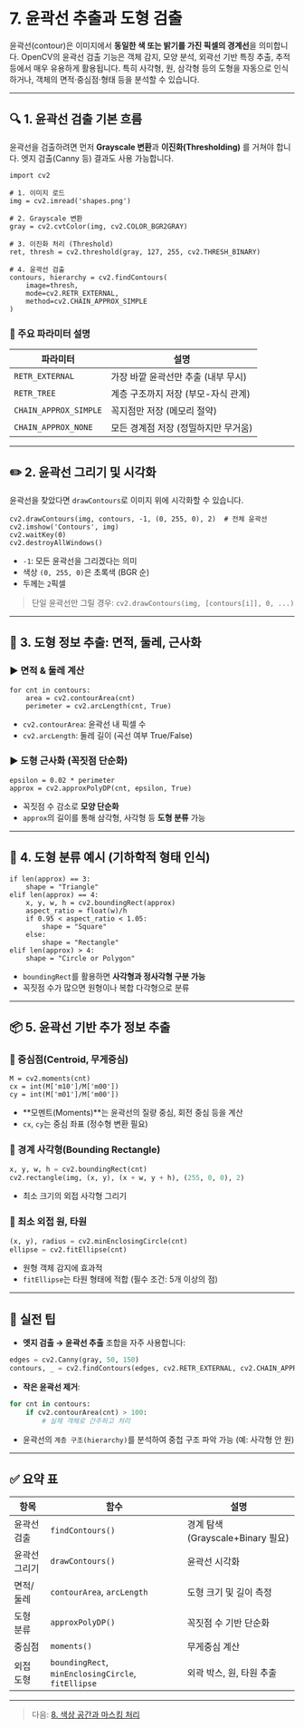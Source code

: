 # 7. 윤곽선 추출과 도형 검출

윤곽선(contour)은 이미지에서 **동일한 색 또는 밝기를 가진 픽셀의 경계선**을 의미합니다. OpenCV의 윤곽선 검출 기능은 객체 감지, 모양 분석, 외곽선 기반 특징 추출, 추적 등에서 매우 유용하게 활용됩니다. 특히 사각형, 원, 삼각형 등의 도형을 자동으로 인식하거나, 객체의 면적·중심점·형태 등을 분석할 수 있습니다.

---

## 🔍 1. 윤곽선 검출 기본 흐름

윤곽선을 검출하려면 먼저 **Grayscale 변환**과 **이진화(Thresholding)** 를 거쳐야 합니다. 엣지 검출(Canny 등) 결과도 사용 가능합니다.

```
import cv2

# 1. 이미지 로드
img = cv2.imread('shapes.png')

# 2. Grayscale 변환
gray = cv2.cvtColor(img, cv2.COLOR_BGR2GRAY)

# 3. 이진화 처리 (Threshold)
ret, thresh = cv2.threshold(gray, 127, 255, cv2.THRESH_BINARY)

# 4. 윤곽선 검출
contours, hierarchy = cv2.findContours(
    image=thresh,
    mode=cv2.RETR_EXTERNAL,
    method=cv2.CHAIN_APPROX_SIMPLE
)
```

### 📌 주요 파라미터 설명
| 파라미터 | 설명 |
|----------|------|
| `RETR_EXTERNAL` | 가장 바깥 윤곽선만 추출 (내부 무시) |
| `RETR_TREE` | 계층 구조까지 저장 (부모-자식 관계) |
| `CHAIN_APPROX_SIMPLE` | 꼭지점만 저장 (메모리 절약) |
| `CHAIN_APPROX_NONE` | 모든 경계점 저장 (정밀하지만 무거움) |

---

## ✏️ 2. 윤곽선 그리기 및 시각화

윤곽선을 찾았다면 `drawContours`로 이미지 위에 시각화할 수 있습니다.

```
cv2.drawContours(img, contours, -1, (0, 255, 0), 2)  # 전체 윤곽선
cv2.imshow('Contours', img)
cv2.waitKey(0)
cv2.destroyAllWindows()
```

- `-1`: 모든 윤곽선을 그리겠다는 의미
- 색상 `(0, 255, 0)`은 초록색 (BGR 순)
- 두께는 `2`픽셀

> 단일 윤곽선만 그릴 경우: `cv2.drawContours(img, [contours[i]], 0, ...)`

---

## 📐 3. 도형 정보 추출: 면적, 둘레, 근사화

### ▶️ 면적 & 둘레 계산
```
for cnt in contours:
    area = cv2.contourArea(cnt)
    perimeter = cv2.arcLength(cnt, True)
```
- `cv2.contourArea`: 윤곽선 내 픽셀 수
- `cv2.arcLength`: 둘레 길이 (곡선 여부 True/False)

### ▶️ 도형 근사화 (꼭짓점 단순화)
```
epsilon = 0.02 * perimeter
approx = cv2.approxPolyDP(cnt, epsilon, True)
```
- 꼭짓점 수 감소로 **모양 단순화**
- `approx`의 길이를 통해 삼각형, 사각형 등 **도형 분류** 가능

---

## 📏 4. 도형 분류 예시 (기하학적 형태 인식)

```
if len(approx) == 3:
    shape = "Triangle"
elif len(approx) == 4:
    x, y, w, h = cv2.boundingRect(approx)
    aspect_ratio = float(w)/h
    if 0.95 < aspect_ratio < 1.05:
        shape = "Square"
    else:
        shape = "Rectangle"
elif len(approx) > 4:
    shape = "Circle or Polygon"
```
- `boundingRect`를 활용하면 **사각형과 정사각형 구분 가능**
- 꼭짓점 수가 많으면 원형이나 복합 다각형으로 분류

---

## 📦 5. 윤곽선 기반 추가 정보 추출

### 🔹 중심점(Centroid, 무게중심)
```
M = cv2.moments(cnt)
cx = int(M['m10']/M['m00'])
cy = int(M['m01']/M['m00'])
```
- **모멘트(Moments)**는 윤곽선의 질량 중심, 회전 중심 등을 계산
- `cx`, `cy`는 중심 좌표 (정수형 변환 필요)

### 🔹 경계 사각형(Bounding Rectangle)
```python
x, y, w, h = cv2.boundingRect(cnt)
cv2.rectangle(img, (x, y), (x + w, y + h), (255, 0, 0), 2)
```
- 최소 크기의 외접 사각형 그리기

### 🔹 최소 외접 원, 타원
```python
(x, y), radius = cv2.minEnclosingCircle(cnt)
ellipse = cv2.fitEllipse(cnt)
```
- 원형 객체 감지에 효과적
- `fitEllipse`는 타원 형태에 적합 (필수 조건: 5개 이상의 점)

---

## 🧠 실전 팁

- **엣지 검출 → 윤곽선 추출** 조합을 자주 사용합니다:
```python
edges = cv2.Canny(gray, 50, 150)
contours, _ = cv2.findContours(edges, cv2.RETR_EXTERNAL, cv2.CHAIN_APPROX_SIMPLE)
```
- **작은 윤곽선 제거**:
```python
for cnt in contours:
    if cv2.contourArea(cnt) > 100:
        # 실제 객체로 간주하고 처리
```
- 윤곽선의 `계층 구조(hierarchy)`를 분석하여 중첩 구조 파악 가능 (예: 사각형 안 원)

---

## ✅ 요약 표
| 항목 | 함수 | 설명 |
|------|------|------|
| 윤곽선 검출 | `findContours()` | 경계 탐색 (Grayscale+Binary 필요) |
| 윤곽선 그리기 | `drawContours()` | 윤곽선 시각화 |
| 면적/둘레 | `contourArea`, `arcLength` | 도형 크기 및 길이 측정 |
| 도형 분류 | `approxPolyDP()` | 꼭짓점 수 기반 단순화 |
| 중심점 | `moments()` | 무게중심 계산 |
| 외접 도형 | `boundingRect`, `minEnclosingCircle`, `fitEllipse` | 외곽 박스, 원, 타원 추출 |

---

> 다음: [8. 색상 공간과 마스킹 처리](8_색상공간.md)
